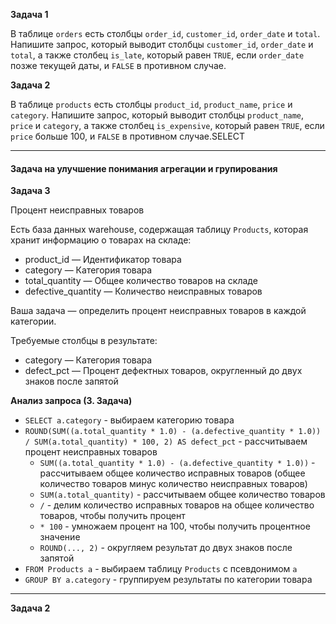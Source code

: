 **Задача 1**

В таблице `orders` есть столбцы `order_id`, `customer_id`, `order_date` и `total`. Напишите запрос, который выводит столбцы `customer_id`, `order_date` и `total`, а также столбец `is_late`, который равен `TRUE`, если `order_date` позже текущей даты, и `FALSE` в противном случае.

**Задача 2**

В таблице `products` есть столбцы `product_id`, `product_name`, `price` и `category`. Напишите запрос, который выводит столбцы `product_name`, `price` и `category`, а также столбец `is_expensive`, который равен `TRUE`, если `price` больше 100, и `FALSE` в противном случае.SELECT 

---
#### Задача на улучшение понимания агрегации и групирования
**Задача 3**

Процент неисправных товаров

Есть база данных warehouse, содержащая таблицу `Products`, которая хранит информацию о товарах на складе:

- product_id — Идентификатор товара
- category — Категория товара
- total_quantity — Общее количество товаров на складе
- defective_quantity — Количество неисправных товаров

Ваша задача — определить процент неисправных товаров в каждой категории.

Требуемые столбцы в результате:

- category — Категория товара
- defect_pct — Процент дефектных товаров, округленный до двух знаков после запятой

**Анализ запроса (3. Задача)**

* `SELECT a.category` - выбираем категорию товара
* `ROUND(SUM((a.total_quantity * 1.0) - (a.defective_quantity * 1.0)) / SUM(a.total_quantity) * 100, 2) AS defect_pct` - рассчитываем процент неисправных товаров
	+ `SUM((a.total_quantity * 1.0) - (a.defective_quantity * 1.0))` - рассчитываем общее количество исправных товаров (общее количество товаров минус количество неисправных товаров)
	+ `SUM(a.total_quantity)` - рассчитываем общее количество товаров
	+ `/` - делим количество исправных товаров на общее количество товаров, чтобы получить процент
	+ `* 100` - умножаем процент на 100, чтобы получить процентное значение
	+ `ROUND(..., 2)` - округляем результат до двух знаков после запятой
* `FROM Products a` - выбираем таблицу `Products` с псевдонимом `a`
* `GROUP BY a.category` - группируем результаты по категории товара
---

**Задача 2**